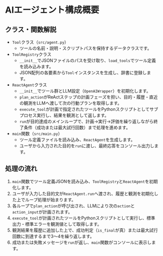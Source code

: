 # AIエージェント構成概要

## クラス・関数解説
- `Tool`クラス（`src/agent.py`）
  - ツールの名前・説明・スクリプトパスを保持するデータクラスです。
- `ToolRegistry`クラス
  - `__init__`でJSONファイルのパスを受け取り、`load_tools`でツール定義を読み込みます。
  - JSON配列の各要素から`Tool`インスタンスを生成し、辞書に登録します。
- `ReactAgent`クラス
  - `__init__`でツール群とLLM設定（`OpenAIWrapper`）を初期化します。
  - `plan_action`がReActステップの計画フェーズを担い、目的・履歴・直近の観測をLLMへ渡して次の行動プランを取得します。
  - `execute_tool`が計画で指定されたツールをPythonスクリプトとしてサブプロセス実行し、結果を観測として返します。
  - `run`が目的達成のメインループで、計画→実行→評価を繰り返しながら終了条件（成功または最大試行回数）まで処理を進めます。
- `main`関数（`src/main.py`）
  - ツール定義ファイルを読み込み、`ReactAgent`を生成します。
  - ユーザから入力された目的を`run`に渡し、最終応答をコンソール出力します。

## 処理の流れ
1. `main`関数でツール定義JSONを読み込み、`ToolRegistry`と`ReactAgent`を初期化します。
2. ユーザが入力した目的文が`ReactAgent.run`へ渡され、履歴と観測を初期化した上でループ処理が始まります。
3. 各ループで`plan_action`が呼び出され、LLMにより次の`action`と`action_input`が計画されます。
4. `execute_tool`が計画されたツールをPythonスクリプトとして実行し、標準出力・標準エラーを観測値として取得します。
5. 観測結果を履歴に追加した上で、成功判定（`is_final`が真）または最大試行回数に到達するまで3〜4を繰り返します。
6. 成功または失敗メッセージを`run`が返し、`main`関数がコンソールに表示します。

